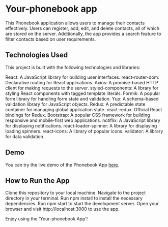 
# Your-phonebook app

This Phonebook application allows users to manage their contacts effectively. Users can register, add, edit, and delete contacts, all of which are stored on the server. Additionally, the app provides a search feature to filter contacts based on user requirements.

## Technologies Used
This project is built with the following technologies and libraries:

React: A JavaScript library for building user interfaces.
react-router-dom: Declarative routing for React applications.
Axios: A promise-based HTTP client for making requests to the server.
styled-components: A library for styling React components with tagged template literals.
Formik: A popular form library for handling form state and validation.
Yup: A schema-based validation library for JavaScript objects.
Redux: A predictable state container for managing global application state.
react-redux: Official React bindings for Redux.
Bootstrap: A popular CSS framework for building responsive and mobile-first web applications.
notiflix: A JavaScript library for displaying notifications.
react-loader-spinner: A library for displaying loading spinners.
react-icons: A library of popular icons.
validator: A library for data validation.

## Demo
You can try the live demo of the Phonebook App [here](https://alextkachenkofullstack.github.io/your-phonebook/).

## How to Run the App
Clone this repository to your local machine.
Navigate to the project directory in your terminal.
Run npm install to install the necessary dependencies.
Run npm start to start the development server.
Open your browser and visit http://localhost:3000 to use the app.

Enjoy using the 'Your-phonebook App'!
